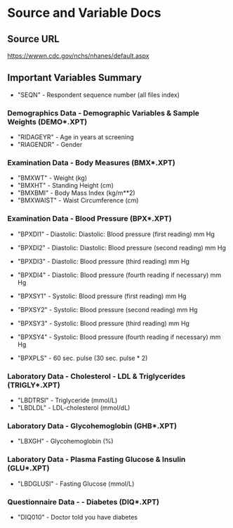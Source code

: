# Source and Variable Docs

## Source URL

https://wwwn.cdc.gov/nchs/nhanes/default.aspx

## Important Variables Summary 

- "SEQN" - Respondent sequence number (all files index)

### Demographics Data - Demographic Variables & Sample Weights (DEMO*.XPT)

- "RIDAGEYR" - Age in years at screening
- "RIAGENDR" - Gender

### Examination Data - Body Measures (BMX*.XPT)

- "BMXWT" - Weight (kg)
- "BMXHT" - Standing Height (cm)
- "BMXBMI" - Body Mass Index (kg/m**2)
- "BMXWAIST" - Waist Circumference (cm)

### Examination Data - Blood Pressure (BPX*.XPT)

- "BPXDI1" - Diastolic: Diastolic: Blood pressure (first reading) mm Hg
- "BPXDI2" - Diastolic: Diastolic: Blood pressure (second reading) mm Hg
- "BPXDI3" - Diastolic: Blood pressure (third reading) mm Hg
- "BPXDI4" - Diastolic: Blood pressure (fourth reading if necessary) mm Hg

- "BPXSY1" - Systolic: Blood pressure (first reading) mm Hg
- "BPXSY2" - Systolic: Blood pressure (second reading) mm Hg
- "BPXSY3" - Systolic: Blood pressure (third reading) mm Hg
- "BPXSY4" - Systolic: Blood pressure (fourth reading if necessary) mm Hg

- "BPXPLS" - 60 sec. pulse (30 sec. pulse * 2)

### Laboratory Data - Cholesterol - LDL & Triglycerides (TRIGLY*.XPT)

- "LBDTRSI" - Triglyceride (mmol/L)
- "LBDLDL" - LDL-cholesterol (mmol/dL)

### Laboratory Data - Glycohemoglobin (GHB*.XPT)

- "LBXGH" - Glycohemoglobin (%)

### Laboratory Data - Plasma Fasting Glucose & Insulin (GLU*.XPT)

- "LBDGLUSI" - Fasting Glucose (mmol/L)

### Questionnaire Data -  - Diabetes	(DIQ*.XPT)

- "DIQ010" - Doctor told you have diabetes
